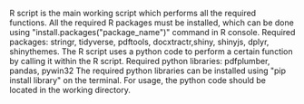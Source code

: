 R script is the main working script which performs all the required functions.
All the required R packages must be installed, which can be done using "install.packages("package_name")" command in R console.
Required packages: stringr, tidyverse, pdftools, docxtractr,shiny, shinyjs, dplyr, shinythemes.
The R script uses a python code to perform a certain function by calling it within the R script.
Required python libraries: pdfplumber, pandas, pywin32
The required python libraries can be installed using "pip install library" on the terminal.
For usage, the python code should be located in the working directory.
